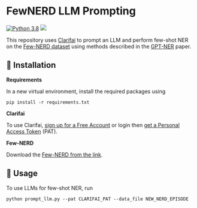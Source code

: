 # FewNERD LLM Prompting

[![Python 3.8](https://img.shields.io/badge/python-3.8+-blue.svg)](https://www.python.org/downloads/release/python-370/) [![](https://img.shields.io/github/license/lisskor/few-nerd-prompting.svg)](https://github.com/lisskor/few-nerd-prompting/blob/main/LICENSE)

This repository uses [Clarifai](https://www.clarifai.com/) to prompt an LLM and perform few-shot NER on the [Few-NERD dataset](https://aclanthology.org/2021.acl-long.248/) using methods described in the [GPT-NER](https://github.com/ShuheWang1998/GPT-NER) paper. 

## 🚀 Installation

**Requirements**

In a new virtual environment, install the required packages using
```
pip install -r requirements.txt
```

**Clarifai**

To use Clarifai, [sign up for a Free Account](https://clarifai.com/signup) or login then [get a Personal Access Token](https://docs.clarifai.com/clarifai-basics/authentication/personal-access-tokens/) (PAT).

**Few-NERD**

Download the [Few-NERD from the link](https://ningding97.github.io/fewnerd/).

## 💪 Usage
To use LLMs for few-shot NER, run
```
python prompt_llm.py --pat CLARIFAI_PAT --data_file NEW_NERD_EPISODE
```
